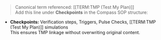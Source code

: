 > Canonical term referenced: [[TERM:TMP (Test My Plan)]]  
Add this line under **Checkpoints** in the Compass SOP structure:
- **Checkpoints:** Verification steps, Triggers, Pulse Checks, [[TERM:TMP (Test My Plan)]] simulations  
This ensures TMP linkage without overwriting original content.
